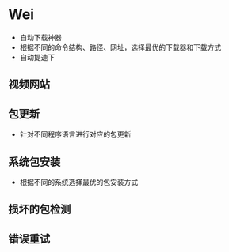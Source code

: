 # Wei

- 自动下载神器
- 根据不同的命令结构、路径、网址，选择最优的下载器和下载方式
- 自动提速下

## 视频网站 

## 包更新

- 针对不同程序语言进行对应的包更新

## 系统包安装

- 根据不同的系统选择最优的包安装方式

## 损坏的包检测

## 错误重试
